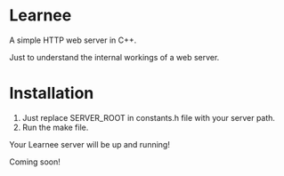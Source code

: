 Learnee
=======

A simple HTTP web server in C++. 

Just to understand the internal workings of a web server.

Installation
============

1. Just replace SERVER_ROOT in constants.h file with your server path.
2. Run the make file.

Your Learnee server will be up and running!

Coming soon!
